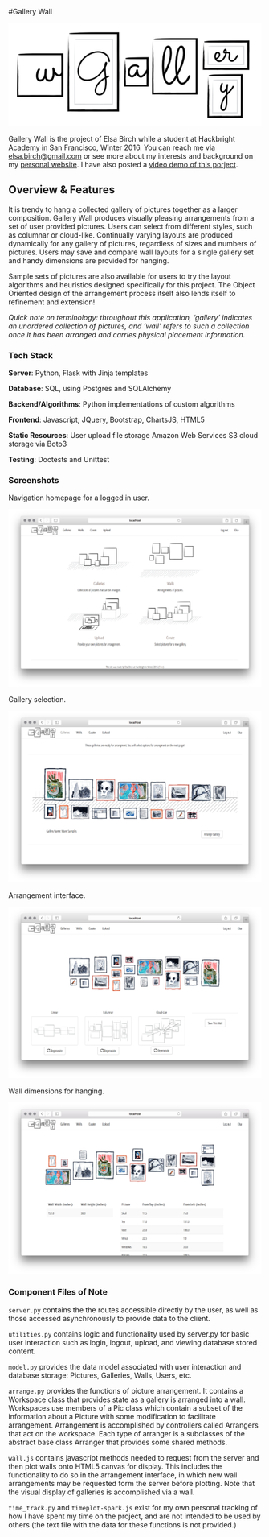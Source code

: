 
#Gallery Wall 

![gwlogo](/docs/gw_logo.png)

Gallery Wall is the project of Elsa Birch while a student at Hackbright Academy in San Francisco, Winter 2016. You can reach me via <elsa.birch@gmail.com> or see more about my interests and background on my [personal website](http://www.elsabirch.com).  I have also posted a [video demo of this porject](https://youtu.be/rxYJag2KfYA).

## Overview & Features

It is trendy to hang a collected gallery of pictures together as a larger composition. Gallery Wall produces visually pleasing arrangements from a set of user provided pictures. Users can select from different styles, such as columnar or cloud-like. Continually varying layouts are produced dynamically for any gallery of pictures, regardless of sizes and numbers of pictures.  Users may save and compare wall layouts for a single gallery set and handy dimensions are provided for hanging.

Sample sets of pictures are also available for users to try the layout algorithms and heuristics designed specifically for this project. The Object Oriented design of the arrangement process itself also lends itself to refinement and extension!

*Quick note on terminology:  throughout this application, ‘gallery’ indicates an unordered collection of pictures, and ‘wall’ refers to such a collection once it has been arranged and carries physical placement information.*

### Tech Stack

**Server**: Python, Flask with Jinja templates

**Database**: SQL, using Postgres and SQLAlchemy

**Backend/Algorithms**: Python implementations of custom algorithms

**Frontend**: Javascript, JQuery, Bootstrap, ChartsJS, HTML5

**Static Resources**: User upload file storage Amazon Web Services S3 cloud storage via Boto3

**Testing**: Doctests and Unittest

### Screenshots

Navigation homepage for a logged in user.

![navhome](/docs/navigation-screenshot.png)

Gallery selection.

![arrange](/docs/galleries-screenshot.png)

Arrangement interface.

![arrange](/docs/arrange-screenshot.png)

Wall dimensions for hanging.

![dimensions](/docs/dimensions-screenshot.png)


### Component Files of Note

`server.py` contains the the routes accessible directly by the user, as well as those accessed asynchronously to provide data to the client.

`utilities.py` contains logic and functionality used by server.py for basic user interaction such as login, logout, upload, and viewing database stored content.

`model.py` provides the data model associated with user interaction and database storage: Pictures, Galleries, Walls, Users, etc.

`arrange.py` provides the functions of picture arrangement. It contains a Workspace class that provides state as a gallery is arranged into a wall.  Workspaces use members of a Pic class which contain a subset of the information about a Picture with some modification to facilitate arrangement. Arrangement is accomplished by controllers called Arrangers that act on the workspace. Each type of arranger is a subclasses of the abstract base class Arranger that provides some shared methods.

`wall.js` contains javascript methods needed to request from the server and then plot walls onto HTML5 canvas for display.  This includes the functionality to do so in the arrangement interface, in which new wall arrangements may be requested form the server before plotting. Note that the visual display of galleries is accomplished via a wall.

`time_track.py` and `timeplot-spark.js` exist for my own personal tracking of how I have spent my time on the project, and are not intended to be used by others (the text file with the data for these functions is not provided.)


<!--
### Try it Locally

Still very much a work in progress! But if you'd like to try running the app locally, these steps may help.  This is not meant to be a full step-by-step guide yet, but just a quick to-do list for users already familiar with the required tasks.

1. Create virtualenv using requirements.txt and activate it

2. Install Postgres and create a psql database called gallerywall

3. You can use the sample images provided in this repo locally without any changes. (Updates here and to the code itself are on their way to allow this without any modifications to imports etc)

4. Run seed_database.py

5. Run server.py

6. Head to "http://localhost:5000/" in your browser!

### Setup for Upload to AWS S3

If upload to AWS S3 is desired, you will need to create an account and an S3 bucket with a folder that is publically readable, then create a secrets.py or otherwise source these to your environment:
	
	import os
	
	# Flask app secret key
	os.environ['FLASK_APP_SECRET_KEY'] = "notforyou"

	# Parameters needed by boto3 to access your S3 bucket
	# Required by boto3 as the variable names below
	os.environ['AWS_ACCESS_KEY_ID'] = "SECRET-STUFF-GOES-HERE"
	os.environ['AWS_SECRET_ACCESS_KEY'] = "NOT-FOR-SHARING"
	os.environ['AWS_DEFAULT_REGION'] = "MORE-STUFF"
	# Used by server as settings, these names not directly required by boto
	os.environ['AWS_S3_BUCKET'] = 'yourbucket'
	os.environ['AWS_S3_FOLDER'] = 'yourfolder'

	-->